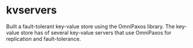 # kvservers
Built a fault-tolerant key-value store using the OmniPaxos library. The key-value store has of several key-value servers that use OmniPaxos for replication and fault-tolerance.

